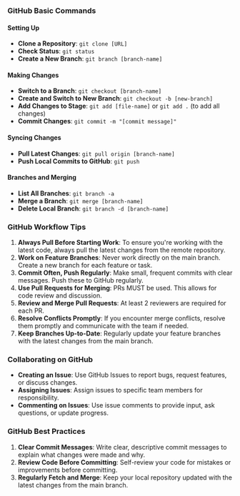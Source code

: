 ### GitHub Basic Commands
#### Setting Up
- **Clone a Repository**: `git clone [URL]`
- **Check Status**: `git status`
- **Create a New Branch**: `git branch [branch-name]`
#### Making Changes
- **Switch to a Branch**: `git checkout [branch-name]`
- **Create and Switch to New Branch**: `git checkout -b [new-branch]`
- **Add Changes to Stage**: `git add [file-name]` or `git add .` (to add all changes)
- **Commit Changes**: `git commit -m "[commit message]"`
#### Syncing Changes
- **Pull Latest Changes**: `git pull origin [branch-name]`
- **Push Local Commits to GitHub**: `git push`
#### Branches and Merging
- **List All Branches**: `git branch -a`
- **Merge a Branch**: `git merge [branch-name]`
- **Delete Local Branch**: `git branch -d [branch-name]`
### GitHub Workflow Tips
1. **Always Pull Before Starting Work**: To ensure you're working with the latest code, always pull the latest changes from the remote repository.
2. **Work on Feature Branches**: Never work directly on the main branch. Create a new branch for each feature or task.
3. **Commit Often, Push Regularly**: Make small, frequent commits with clear messages. Push these to GitHub regularly.
4. **Use Pull Requests for Merging**: PRs MUST be used. This allows for code review and discussion.
5. **Review and Merge Pull Requests**: At least 2 reviewers are required for each PR.
6. **Resolve Conflicts Promptly**: If you encounter merge conflicts, resolve them promptly and communicate with the team if needed.
7. **Keep Branches Up-to-Date**: Regularly update your feature branches with the latest changes from the main branch.
### Collaborating on GitHub
- **Creating an Issue**: Use GitHub Issues to report bugs, request features, or discuss changes.
- **Assigning Issues**: Assign issues to specific team members for responsibility.
- **Commenting on Issues**: Use issue comments to provide input, ask questions, or update progress.
### GitHub Best Practices
1. **Clear Commit Messages**: Write clear, descriptive commit messages to explain what changes were made and why.
2. **Review Code Before Committing**: Self-review your code for mistakes or improvements before committing.
3. **Regularly Fetch and Merge**: Keep your local repository updated with the latest changes from the main branch.